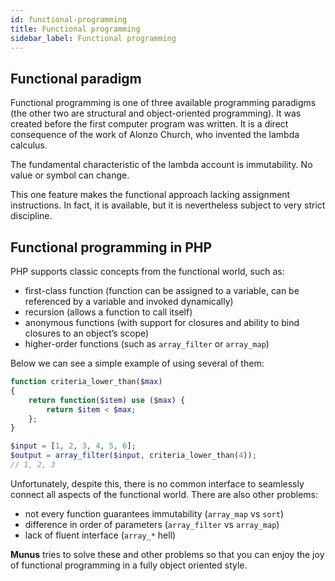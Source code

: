 ```yaml
---
id: functional-programming
title: Functional programming
sidebar_label: Functional programming
---
```


## Functional paradigm

Functional programming is one of three available programming paradigms (the other two are structural and object-oriented programming).
It was created before the first computer program was written. 
It is a direct consequence of the work of Alonzo Church, who invented the lambda calculus.

The fundamental characteristic of the lambda account is immutability. No value or symbol can change.

This one feature makes the functional approach lacking assignment instructions. 
In fact, it is available, but it is nevertheless subject to very strict discipline. 

## Functional programming in PHP

PHP supports classic concepts from the functional world, such as:

- first-class function (function can be assigned to a variable, can be referenced by a variable and invoked dynamically)
- recursion (allows a function to call itself)
- anonymous functions (with support for closures and ability to bind closures to an object’s scope)
- higher-order functions (such as `array_filter` or `array_map`)

Below we can see a simple example of using several of them:

```php
function criteria_lower_than($max)
{
    return function($item) use ($max) {
        return $item < $max;
    };
}

$input = [1, 2, 3, 4, 5, 6];
$output = array_filter($input, criteria_lower_than(4));
// 1, 2, 3
```

Unfortunately, despite this, there is no common interface to seamlessly connect all aspects of the functional world.
There are also other problems:

- not every function guarantees immutability (`array_map` vs `sort`)
- difference in order of parameters (`array_filter` vs `array_map`)
- lack of fluent interface (`array_*` hell)

**Munus** tries to solve these and other problems so that you can enjoy the joy of 
functional programming in a fully object oriented style.
